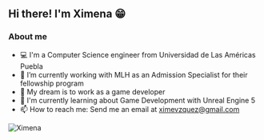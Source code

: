 ## Hi there! I'm Ximena 😁

### About me

- 💻 I'm a Computer Science engineer from Universidad de Las Américas Puebla
- 🔭 I’m currently working with MLH as an Admission Specialist for their fellowship program 
- 👾 My dream is to work as a game developer
- 🌱 I'm currently learning about Game Development with Unreal Engine 5
- 📫 How to reach me: Send me an email at ximevzquez@gmail.com

<p><img align="center" src="https://github-readme-stats.vercel.app/api?username=ximenavm7&show_icons=true&locale=en" alt="Ximena" /></p>

<!--
**ximenavm7/ximenavm7** is a ✨ _special_ ✨ repository because its `README.md` (this file) appears on your GitHub profile.

Here are some ideas to get you started:
- 🌱 I’m currently learning ...
- 👯 I’m looking to collaborate on ...
- 🤔 I’m looking for help with ...
- 💬 Ask me about ...
- 📫 How to reach me: ...
- 😄 Pronouns: ...
- ⚡ Fun fact: ...
-->
